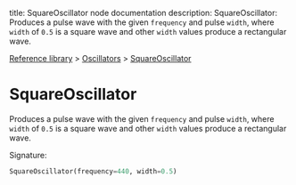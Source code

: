 title: SquareOscillator node documentation
description: SquareOscillator: Produces a pulse wave with the given `frequency` and pulse `width`, where `width` of `0.5` is a square wave and other `width` values produce a rectangular wave.

[Reference library](../../index.md) > [Oscillators](../index.md) > [SquareOscillator](index.md)

# SquareOscillator

Produces a pulse wave with the given `frequency` and pulse `width`, where `width` of `0.5` is a square wave and other `width` values produce a rectangular wave.

Signature:
```python
SquareOscillator(frequency=440, width=0.5)
```
